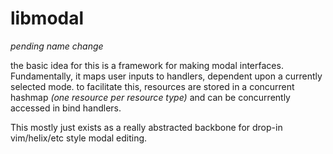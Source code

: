# libmodal
_pending name change_

the basic idea for this is a framework for making modal interfaces. Fundamentally, it maps user inputs to handlers, dependent upon a currently selected mode. to facilitate this, resources are stored in a concurrent hashmap _(one resource per resource type)_ and can be concurrently accessed in bind handlers.

This mostly just exists as a really abstracted backbone for drop-in vim/helix/etc style modal editing.
